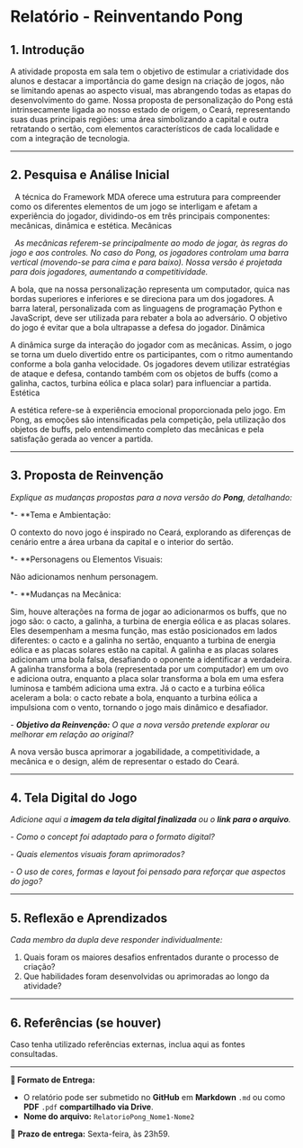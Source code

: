 # Relatório - Reinventando Pong


## 1. Introdução  
A atividade proposta em sala tem o objetivo de estimular a criatividade dos alunos e destacar a importância do game design na criação de jogos, não se limitando apenas ao aspecto visual, mas abrangendo todas as etapas do desenvolvimento do game.
Nossa proposta de personalização do Pong está intrinsecamente ligada ao nosso estado de origem, o Ceará, representando suas duas principais regiões: uma área simbolizando a capital e outra retratando o sertão, com elementos característicos de cada localidade e com a integração de tecnologia.

 
---

## 2. Pesquisa e Análise Inicial  
&nbsp;&nbsp;A técnica do Framework MDA oferece uma estrutura para compreender como os diferentes elementos de um jogo se interligam e afetam a experiência do jogador, dividindo-os em três principais componentes: mecânicas, dinâmica e estética.
Mecânicas

&nbsp;&nbsp;*As mecânicas referem-se principalmente ao modo de jogar, às regras do jogo e aos controles. No caso do Pong, os jogadores controlam uma barra vertical (movendo-se para cima e para baixo). Nossa versão é projetada para dois jogadores, aumentando a competitividade.*

A bola, que na nossa personalização representa um computador, quica nas bordas superiores e inferiores e se direciona para um dos jogadores. A barra lateral, personalizada com as linguagens de programação Python e JavaScript, deve ser utilizada para rebater a bola ao adversário. O objetivo do jogo é evitar que a bola ultrapasse a defesa do jogador.
Dinâmica

A dinâmica surge da interação do jogador com as mecânicas. Assim, o jogo se torna um duelo divertido entre os participantes, com o ritmo aumentando conforme a bola ganha velocidade. Os jogadores devem utilizar estratégias de ataque e defesa, contando também com os objetos de buffs (como a galinha, cactos, turbina eólica e placa solar) para influenciar a partida.
Estética

A estética refere-se à experiência emocional proporcionada pelo jogo. Em Pong, as emoções são intensificadas pela competição, pela utilização dos objetos de buffs, pelo entendimento completo das mecânicas e pela satisfação gerada ao vencer a partida.



---

## 3. Proposta de Reinvenção  
*Explique as mudanças propostas para a nova versão do **Pong**, detalhando:*  

*- **Tema e Ambientação:

O contexto do novo jogo é inspirado no Ceará, explorando as diferenças de cenário entre a área urbana da capital e o interior do sertão.

*- **Personagens ou Elementos Visuais:

Não adicionamos nenhum personagem.

*- **Mudanças na Mecânica:

Sim, houve alterações na forma de jogar ao adicionarmos os buffs, que no jogo são: o cacto, a galinha, a turbina de energia eólica e as placas solares. Eles desempenham a mesma função, mas estão posicionados em lados diferentes: o cacto e a galinha no sertão, enquanto a turbina de energia eólica e as placas solares estão na capital.
A galinha e as placas solares adicionam uma bola falsa, desafiando o oponente a identificar a verdadeira. A galinha transforma a bola (representada por um computador) em um ovo e adiciona outra, enquanto a placa solar transforma a bola em uma esfera luminosa e também adiciona uma extra.
Já o cacto e a turbina eólica aceleram a bola: o cacto rebate a bola, enquanto a turbina eólica a impulsiona com o vento, tornando o jogo mais dinâmico e desafiador.


*- **Objetivo da Reinvenção:** O que a nova versão pretende explorar ou melhorar em relação ao original?*

A nova versão busca aprimorar a jogabilidade, a competitividade, a mecânica e o design, além de representar o estado do Ceará.


---

## 4. Tela Digital do Jogo  
*Adicione aqui a **imagem da tela digital finalizada** ou o **link para o arquivo**.*  

*- Como o concept foi adaptado para o formato digital?*

*- Quais elementos visuais foram aprimorados?*  

*- O uso de cores, formas e layout foi pensado para reforçar que aspectos do jogo?*  

---

## 5. Reflexão e Aprendizados  
*Cada membro da dupla deve responder individualmente:*  

1. Quais foram os maiores desafios enfrentados durante o processo de criação?
2. Que habilidades foram desenvolvidas ou aprimoradas ao longo da atividade?  

---

## 6. Referências (se houver)  
Caso tenha utilizado referências externas, inclua aqui as fontes consultadas.  

---

**📝 Formato de Entrega:**  
- O relatório pode ser submetido no **GitHub** em **Markdown** `.md` ou como **PDF** `.pdf` **compartilhado via Drive**.  
- **Nome do arquivo:** `RelatorioPong_Nome1-Nome2`  

📌 **Prazo de entrega:** Sexta-feira, às 23h59.
